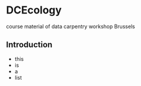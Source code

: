 # DCEcology
course material of data carpentry workshop Brussels

## Introduction

* this
* is 
* a
* list
